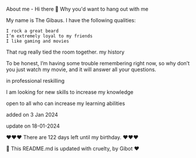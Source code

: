 
About me - Hi there 👋
Why you'd want to hang out with me

My name is The Gibaus. I have the following qualities:

    I rock a great beard
    I’m extremely loyal to my friends
    I like gaming and movies

That rug really tied the room together.
my history

To be honest, I’m having some trouble remembering right now, so why don’t you just watch my movie, and it will answer all your questions.

in professional reskilling

I am looking for new skills to increase my knowledge

open to all who can increase my learning abilities

added on 3 Jan 2024

update on 18-01-2024

❤️❤️❤️  There are 122 days left until my birthday. ❤️❤️❤️

🤖 This README.md is updated with cruelty, by Gibot ❤️
